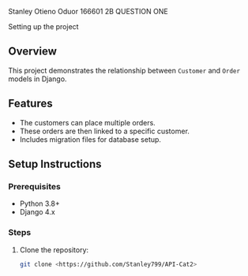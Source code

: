 Stanley Otieno Oduor 
166601
2B
QUESTION ONE 

Setting up the project

## Overview
This project demonstrates the relationship between `Customer` and `Order` models in Django.

## Features
- The customers can place multiple orders.
- These orders are then  linked to a specific customer.
- Includes migration files for database setup.

## Setup Instructions

### Prerequisites
- Python 3.8+
- Django 4.x

### Steps
1. Clone the repository:
   ```bash
   git clone <https://github.com/Stanley799/API-Cat2>